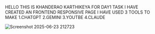 HELLO
THIS IS KHANDERAO KARTHIKEYA 
FOR DAY1 TASK I HAVE CREATED AN FRONTEND RESPONSIVE PAGE
I HAVE USED 3 TOOLS TO MAKE 1.CHATGPT 2.GEMINI 3.YOUTBE 4.CLAUDE

![Screenshot 2025-06-23 212723](https://github.com/user-attachments/assets/6c8199c6-a6f7-43d2-bb29-54bf7366ce09)
